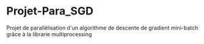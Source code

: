 # Projet-Para_SGD

Projet de parallélisation d'un algorithme de descente de gradient mini-batch grâce à la librarie multiprocessing
